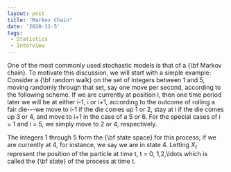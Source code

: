 ```yaml
---
layout: post
title: "Markov Chain"
date: '2020-11-5'
tags:
 - Statistics
 - Interview
---
```


One of the most commonly used stochastic models is that of a {\bf Markov 
chain}. To motivate this discussion, we will start with a simple 
example: Consider a {\bf random walk} on the set of integers between 
1 and 5, moving randomly through that set, say one move per second, 
according to the following scheme.  If we are currently at position i, 
then one time period later we will be at either i-1, i or i+1, 
according to the outcome of rolling a fair die---we move to i-1 if 
the die comes up 1 or 2, stay at i if the die comes up 3 or 4, and 
move to i+1 in the case of a 5 or 6.  For the special cases of i = 1 
and i = 5, we simply move to 2 or 4, respectively.

The integers 1 through 5 form the {\bf state space} for this process;
if we are currently at 4, for instance, we say we are in state 4.
Letting $X _ t$ represent the position of the particle at time t, t = 0,
1,2,\ldots which is called the {\bf state} of the process at time t.
